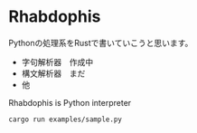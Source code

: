 # Rhabdophis

Pythonの処理系をRustで書いていこうと思います。

- 字句解析器　作成中
- 構文解析器　まだ
- 他

Rhabdophis is Python interpreter


~~~
cargo run examples/sample.py
~~~

